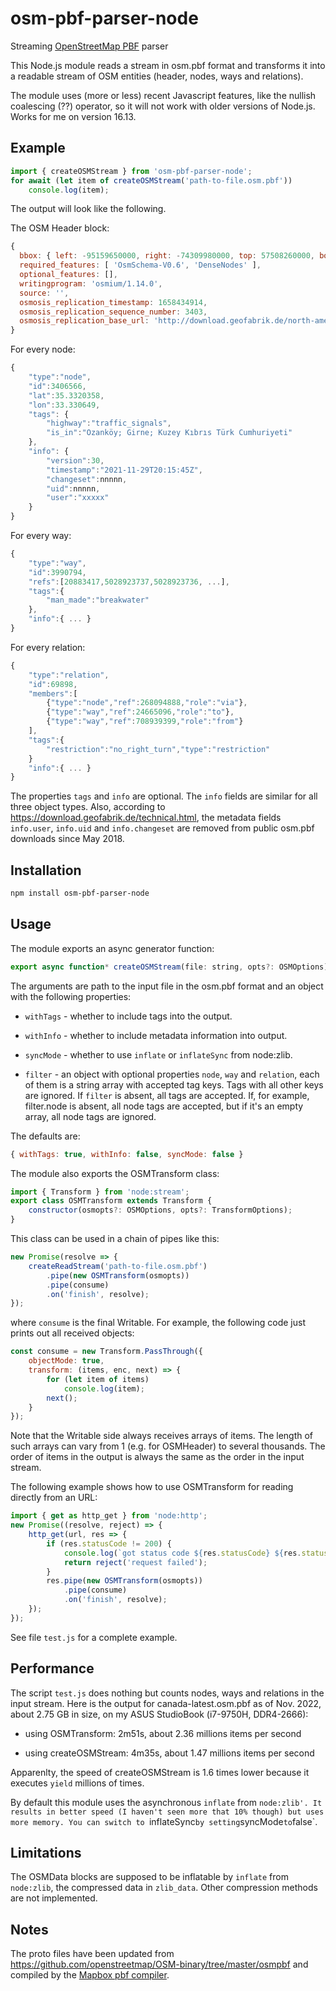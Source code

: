 # osm-pbf-parser-node

Streaming [OpenStreetMap PBF](https://wiki.openstreetmap.org/wiki/PBF_Format) parser

This Node.js module reads a stream in osm.pbf format and transforms it
into a readable stream of OSM entities (header, nodes, ways and relations).

The module uses (more or less) recent Javascript features, like
the nullish coalescing (??) operator, so it will not work with
older versions of Node.js. Works for me on version 16.13.

## Example

```javascript
import { createOSMStream } from 'osm-pbf-parser-node';
for await (let item of createOSMStream('path-to-file.osm.pbf'))
    console.log(item);
```
The output will look like the following.

The OSM Header block:
```javascript
{
  bbox: { left: -95159650000, right: -74309980000, top: 57508260000, bottom: 41637700000 },
  required_features: [ 'OsmSchema-V0.6', 'DenseNodes' ],
  optional_features: [],
  writingprogram: 'osmium/1.14.0',
  source: '',
  osmosis_replication_timestamp: 1658434914,
  osmosis_replication_sequence_number: 3403,
  osmosis_replication_base_url: 'http://download.geofabrik.de/north-america/canada/ontario-updates'
}
```
For every node:
```javascript
{
    "type":"node",
    "id":3406566,
    "lat":35.3320358,
    "lon":33.330649,
    "tags": {
        "highway":"traffic_signals",
        "is_in":"Ozanköy; Girne; Kuzey Kıbrıs Türk Cumhuriyeti"
    },
    "info": {
        "version":30,
        "timestamp":"2021-11-29T20:15:45Z",
        "changeset":nnnnn,
        "uid":nnnnn,
        "user":"xxxxx"
    }
}
```

For every way:
```javascript
{
    "type":"way",
    "id":3990794,
    "refs":[20883417,5028923737,5028923736, ...],
    "tags":{
        "man_made":"breakwater"
    },
    "info":{ ... }
}
```

For every relation:
```javascript
{
    "type":"relation",
    "id":69898,
    "members":[
        {"type":"node","ref":268094888,"role":"via"},
        {"type":"way","ref":24665096,"role":"to"},
        {"type":"way","ref":708939399,"role":"from"}
    ],
    "tags":{
        "restriction":"no_right_turn","type":"restriction"
    }
    "info":{ ... }
}
```
The properties `tags` and `info` are optional.
The `info` fields are similar for all three object types.
Also, according to https://download.geofabrik.de/technical.html, the metadata
fields `info.user`, `info.uid` and `info.changeset`
are removed from public osm.pbf downloads since May 2018.

## Installation

```bash
npm install osm-pbf-parser-node
```

## Usage

The module exports an async generator function:
```javascript
export async function* createOSMStream(file: string, opts?: OSMOptions): void;
```
The arguments are path to the input file in the osm.pbf format
and an object with the following properties:

* `withTags` - whether to include tags into the output.

* `withInfo` - whether to include metadata information into output.

* `syncMode` - whether to use `inflate` or `inflateSync` from node:zlib.

* `filter` - an object with optional properties `node`, `way` and `relation`,
each of them is a string array with accepted tag keys. Tags with all
other keys are ignored. If `filter` is absent, all tags are accepted.
If, for example, filter.node is absent, all node tags are accepted,
but if it's an empty array, all node tags are ignored.

The defaults are:
```javascript
{ withTags: true, withInfo: false, syncMode: false }
```

The module also exports the OSMTransform class:
```javascript
import { Transform } from 'node:stream';
export class OSMTransform extends Transform {
    constructor(osmopts?: OSMOptions, opts?: TransformOptions);
}
```
This class can be used in a chain of pipes like this:
```javascript
new Promise(resolve => {
    createReadStream('path-to-file.osm.pbf')
        .pipe(new OSMTransform(osmopts))
        .pipe(consume)
        .on('finish', resolve);
});

```
where `consume` is the final Writable. For example,
the following code just prints out all received objects:
```javascript
const consume = new Transform.PassThrough({
    objectMode: true,
    transform: (items, enc, next) => {
        for (let item of items)
            console.log(item);
        next();
    }
});
```
Note that the Writable side always receives arrays of items.
The length of such arrays can vary from 1 (e.g. for OSMHeader)
to several thousands. The order of items in the output is always
the same as the order in the input stream.

The following example shows how to use OSMTransform for reading directly from an URL:
```javascript
import { get as http_get } from 'node:http';
new Promise((resolve, reject) => {
    http_get(url, res => {
        if (res.statusCode != 200) {
            console.log(`got status code ${res.statusCode} ${res.statusMessage}`);
            return reject('request failed');
        }
        res.pipe(new OSMTransform(osmopts))
            .pipe(consume)
            .on('finish', resolve);
    });
});
```
See file `test.js` for a complete example.

## Performance

The script `test.js` does nothing but counts nodes, ways and relations
in the input stream. Here is the output for canada-latest.osm.pbf
as of Nov. 2022, about 2.75 GB in size, on my ASUS StudioBook
(i7-9750H, DDR4-2666):

* using OSMTransform: 2m51s, about 2.36 millions items per second

* using createOSMStream: 4m35s, about 1.47 millions items per second

Apparenlty, the speed of createOSMStream is 1.6 times lower because it executes
`yield` millions of times.

By default this module uses the asynchronous `inflate` from `node:zlib'.
It results in better speed (I haven't seen more that 10% though)
but uses more memory. You can switch to `inflateSync` by setting `syncMode`
to `false`.

## Limitations

The OSMData blocks are supposed to be inflatable by `inflate` from `node:zlib`,
the compressed data in `zlib_data`. Other compression methods are not
implemented.

## Notes

The proto files have been updated from
https://github.com/openstreetmap/OSM-binary/tree/master/osmpbf
and compiled by the [Mapbox pbf compiler](https://github.com/mapbox/pbf).
